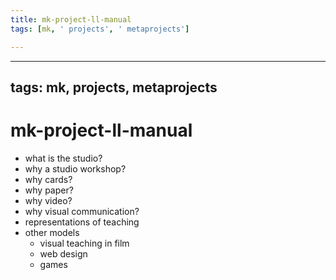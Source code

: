 ```yaml
---
title: mk-project-ll-manual
tags: [mk, ' projects', ' metaprojects']

---
```


---
tags: mk, projects, metaprojects
---

# mk-project-ll-manual

- what is the studio?
- why a studio workshop?
- why cards?
- why paper?
- why video?
- why visual communication?
- representations of teaching
- other models
    - visual teaching in film
    - web design
    - games


